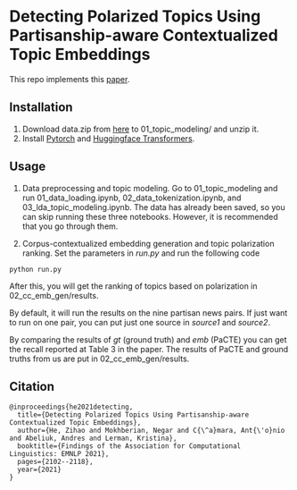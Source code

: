 # Detecting Polarized Topics Using Partisanship-aware Contextualized Topic Embeddings
This repo implements this [paper](https://aclanthology.org/2021.findings-emnlp.181.pdf).

## Installation
1. Download data.zip from [here](https://drive.google.com/file/d/1RlZ-w-XnpOi45mqZPsMHKFIB7tpjyzxt/view?usp=sharing) to 01_topic_modeling/ and unzip it.
2. Install [Pytorch](https://pytorch.org/get-started/locally/) and [Huggingface Transformers](https://huggingface.co/docs/transformers/installation).


## Usage
1. Data preprocessing and topic modeling. Go to 01_topic_modeling and run 01_data_loading.ipynb, 02_data_tokenization.ipynb, and 03_lda_topic_modeling.ipynb. The data has already been saved, so you can skip running these three notebooks. However, it is recommended that you go through them.


2. Corpus-contextualized embedding generation and topic polarization ranking. Set the parameters in <em>run.py</em> and run the following code
```
python run.py
```
After this, you will get the ranking of topics based on polarization in 02_cc_emb_gen/results.


By default, it will run the results on the nine partisan news pairs. If just want to run on one pair, you can put just one source in <em>source1</em> and <em>source2</em>.

By comparing the results of <em>gt</em> (ground truth) and <em>emb</em> (PaCTE) you can get the recall reported at Table 3 in the paper. The results of PaCTE and ground truths from us are put in 02_cc_emb_gen/results.

## Citation
```angular2html
@inproceedings{he2021detecting,
  title={Detecting Polarized Topics Using Partisanship-aware Contextualized Topic Embeddings},
  author={He, Zihao and Mokhberian, Negar and C{\^a}mara, Ant{\'o}nio and Abeliuk, Andres and Lerman, Kristina},
  booktitle={Findings of the Association for Computational Linguistics: EMNLP 2021},
  pages={2102--2118},
  year={2021}
}
```